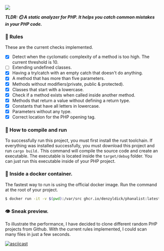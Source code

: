 <img src="https://raw.githubusercontent.com/denzyldick/phanalist/main/branding/banner-cropped.png"/>

***_TLDR: ⏲️ A static analyzer for PHP. It helps you catch common mistakes in your PHP code._***

### :stop_sign: Rules
These are the current checks implemented.
- [x] Detect when the cyclomatic complexity of a method is too high. The current threshold is 10. 
- [ ] Extending undefined classes.
- [x] Having a try/catch with an empty catch that doesn't do anything. 
- [x] A method that has more than five parameters. 
- [x] Methods without modifiers(private, public & protected).
- [x] Classes that start with a lowercase.
- [x] Check if a method exists when called inside another method.
- [x] Methods that return a value without defining a return type.
- [x] Constants that have all letters in lowercase.
- [x] Parameters without any type.
- [x] Correct location for the PHP opening tag.

### 🔗 How to compile and run
To successfully run this project, you must first install the rust toolchain. If everything was
installed successfully, you must download this project and run `cargo build.` This command 
will compile the source code and create an executable. The executable is located inside the 
`target/debug` folder. You can just run this executable inside of your PHP project.

### :articulated_lorry: Inside a docker container.

The fastest way to run is using the official docker image. Run the command at the root
of your project. 
```bash
$ docker run -it -v $(pwd):/var/src ghcr.io/denzyldick/phanalist:latest

```

### 👁 Sneak preview.

To illustrate the performance, I have decided to clone different random PHP projects from Github. With the 
current rules implemented, I could scan many files in just a few seconds.  

[![asciicast](https://asciinema.org/a/611811.svg)](https://asciinema.org/a/611811)


